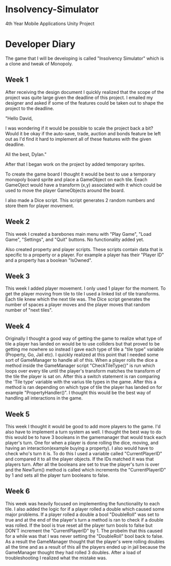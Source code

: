 # Insolvency-Simulator
4th Year Mobile Applications Unity Project

# Developer Diary

The game that I will be developing is called "Insolvency Simulator" which is a clone and tweak of Monopoly.

## Week 1

After receiving the design document I quickly realized that the scope of the project was quite large given the deadline of this
project. I emailed my designer and asked if some of the features could be taken out to shape the project to the deadline.

"Hello David,

I was wondering if it would be possible to scale the project back a bit? Would it be okay if the auto-save, trade,
auction and bonds feature be left out as I'd find it hard to implement all of these features with the given deadline.

All the best,
Dylan."

After that I began work on the project by added temporary sprites.

To create the game board I thought it would be best to use a temporary monopoly board sprite and place a GameObject on each tile.
Eeach GameOject would have a transform (x,y) associated with it which could be used to move the player GameObjects around the
board.

I also made a Dice script. This script generates 2 random numbers and store them for player movement.

## Week 2

This week I created a barebones main menu with "Play Game", "Load Game", "Settings", and "Quit" buttons. No functionality added
yet.

Also created property and player scripts. These scripts contain data that is specific to a property or a player. For example a
player has their "Player ID" and a property has a boolean "IsOwned".

## Week 3

This week I added player movement. I only used 1 player for the moment. To get the player moving from tile to tile I used a linked
list of tile transforms. Each tile knew which the next tile was. The Dice script generates the number of spaces a player moves
and the player moves that random number of "next tiles".

## Week 4

Originally I thought a good way of getting the game to realize what type of tile a player has landed on would be to use
colliders but that proved to be getting me nowhere so instead I gave each type of tile a "tile type" variable (Property, Go, Jail etc). I quickly realized at this point that I needed some sort of GameManager to handle all of this. When a player rolls the dice a method inside the GameManager script "CheckTileType()" is run which loops over every tile until the player's transform matches the transform of the tile the player is sat on. After this a switch statement is ran comparing the 'Tile type' variable with the varius tile types in the game. After this a method is ran depending on which type of tile the player has landed on for example "PropertyHandler()". I thought this would be the best way of handling all interactions in the game.

## Week 5

This week I thought it would be good to add more players to the game. I'd also have to implement a turn system as well. I thought the best way to do this would be to have 3 booleans in the gamemanager that would track each player's turn. One for when a player is done rolling the dice, moving, and having an interaction(example buying a property). I also would have to check who's turn it is. To do this I used a variable called "CurrentPlayerID" and compared it to all the player objects. If the IDs matched it was that players turn. After all the booleans are set to true the player's turn is over and the NewTurn() method is called which increments the "CurrentPlayerID" by 1 and sets all the player turn booleans to false.

## Week 6

This week was heavily focused on implementing the functionality to each tile. I also added the logic for if a player rolled a double which caused some major problems. If a player rolled a double a bool "DoubleRoll" was set to true and at the end of the player's turn a method is ran to check if a double was rolled. If the bool is true reset all the player turn bools to false but DON'T increment the "CurrentPlayerID" by 1. The probelm that this caused for a while was that I was never setting the "DoubleRoll" bool back to false. As a result the GameManager thought that the player's were rolling doubles all the time and as a result of this all the players ended up in jail because the GameManager thought they had rolled 3 doubles. After a load of troubleshooting I realized what the mistake was.
